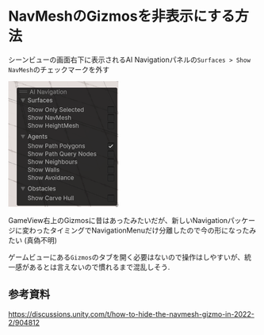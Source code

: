 # NavMeshのGizmosを非表示にする方法

シーンビューの画面右下に表示されるAI Navigationパネルの`Surfaces > Show NavMesh`のチェックマークを外す

![AI Navigation Menu](image.png)

GameView右上のGizmosに昔はあったみたいだが、新しいNavigationパッケージに変わったタイミングでNavigationMenuだけ分離したので今の形になったみたい (真偽不明)

ゲームビューにある`Gizmos`のタブを開く必要はないので操作はしやすいが、統一感があるとは言えないので慣れるまで混乱しそう.

## 参考資料

<https://discussions.unity.com/t/how-to-hide-the-navmesh-gizmo-in-2022-2/904812>
